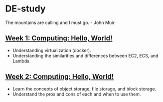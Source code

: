 # DE-study
The mountains are calling and I must go. - John Muir

## [Week 1: Computing: Hello, World!](./week1/)
- Understanding virtualization (docker).
- Understanding the similarities and differences between EC2, ECS, and Lambda.

## [Week 2: Computing: Hello, World!](./week1/)
- Learn the concepts of object storage, file storage, and block storage.
- Understand the pros and cons of each and when to use them.